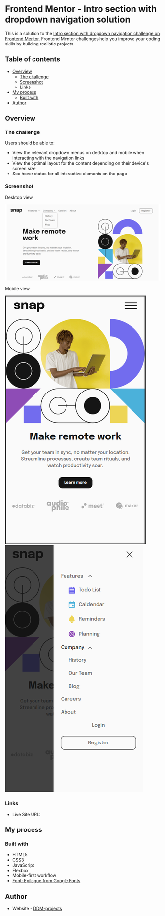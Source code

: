 # Frontend Mentor - Intro section with dropdown navigation solution

This is a solution to the [Intro section with dropdown navigation challenge on Frontend Mentor](https://www.frontendmentor.io/challenges/intro-section-with-dropdown-navigation-ryaPetHE5). Frontend Mentor challenges help you improve your coding skills by building realistic projects.

## Table of contents

-   [Overview](#overview)
    -   [The challenge](#the-challenge)
    -   [Screenshot](#screenshot)
    -   [Links](#links)
-   [My process](#my-process)
    -   [Built with](#built-with)
-   [Author](#author)

## Overview

### The challenge

Users should be able to:

-   View the relevant dropdown menus on desktop and mobile when interacting with the navigation links
-   View the optimal layout for the content depending on their device's screen size
-   See hover states for all interactive elements on the page

### Screenshot

Desktop view

![Project-desktop view](images/project-desktop.png)

Mobile view

![Project-mobile view](images/project-mobile.png)
![Project-mobile view active](images/project-mobile-active.png)

### Links

-   Live Site URL:

## My process

### Built with

-   HTML5
-   CSS3
-   JavaScript
-   Flexbox
-   Mobile-first workflow
-   [Font: Epilogue from Google Fonts](https://fonts.google.com/specimen/Epilogue)

## Author

-   Website - [DDM-projects](https://github.com/DDM-projects)
